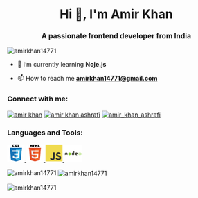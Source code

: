 <h1 align="center">Hi 👋, I'm Amir Khan</h1>
<h3 align="center">A passionate frontend developer from India</h3>
<!-- <img align="right" alt= "Coding" width="400" src ="https://giphy.com/gifs/dommespace-domme-space-programador-qgQUggAC3Pfv687qPC">	 -->

<p align="left"> <img src="https://komarev.com/ghpvc/?username=amirkhan14771&label=Profile%20views&color=0e75b6&style=flat" alt="amirkhan14771" /> </p>

- 🌱 I’m currently learning **Noje.js**

- 📫 How to reach me **amirkhan14771@gmail.com**

<h3 align="left">Connect with me:</h3>
<p align="left">
<a href="https://linkedin.com/in/amir khan" target="blank"><img align="center" src="https://raw.githubusercontent.com/rahuldkjain/github-profile-readme-generator/master/src/images/icons/Social/linked-in-alt.svg" alt="amir khan" height="30" width="40" /></a>
<a href="https://fb.com/amir khan ashrafi" target="blank"><img align="center" src="https://raw.githubusercontent.com/rahuldkjain/github-profile-readme-generator/master/src/images/icons/Social/facebook.svg" alt="amir khan ashrafi" height="30" width="40" /></a>
<a href="https://instagram.com/amir_khan_ashrafi" target="blank"><img align="center" src="https://raw.githubusercontent.com/rahuldkjain/github-profile-readme-generator/master/src/images/icons/Social/instagram.svg" alt="amir_khan_ashrafi" height="30" width="40" /></a>
</p>

<h3 align="left">Languages and Tools:</h3>
<p align="left"> <a href="https://www.w3schools.com/css/" target="_blank" rel="noreferrer"> <img src="https://raw.githubusercontent.com/devicons/devicon/master/icons/css3/css3-original-wordmark.svg" alt="css3" width="40" height="40"/> </a> <a href="https://www.w3.org/html/" target="_blank" rel="noreferrer"> <img src="https://raw.githubusercontent.com/devicons/devicon/master/icons/html5/html5-original-wordmark.svg" alt="html5" width="40" height="40"/> </a> <a href="https://developer.mozilla.org/en-US/docs/Web/JavaScript" target="_blank" rel="noreferrer"> <img src="https://raw.githubusercontent.com/devicons/devicon/master/icons/javascript/javascript-original.svg" alt="javascript" width="40" height="40"/> </a> <a href="https://nodejs.org" target="_blank" rel="noreferrer"> <img src="https://raw.githubusercontent.com/devicons/devicon/master/icons/nodejs/nodejs-original-wordmark.svg" alt="nodejs" width="40" height="40"/> </a> </p>

<p><img align="left" src="https://github-readme-stats.vercel.app/api/top-langs?username=amirkhan14771&show_icons=true&locale=en&layout=compact" alt="amirkhan14771" /></p>

<p>&nbsp;<img align="center" src="https://github-readme-stats.vercel.app/api?username=amirkhan14771&show_icons=true&locale=en" alt="amirkhan14771" /></p>

<p><img align="center" src="https://github-readme-streak-stats.herokuapp.com/?user=amirkhan14771&" alt="amirkhan14771" /></p>
